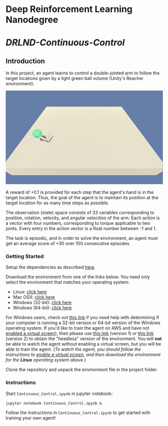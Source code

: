 # Deep Reinforcement Learning Nanodegree
# *DRLND-Continuous-Control*

## Introduction

In this project, an agent learns to control a double-jointed arm to follow the target locations given by a light green ball volume (Unity's Reacher environment).

<p align="center">
<img src="Images/DRLND_Continuous_Control.png" height=300 />
</p>

A reward of +0.1 is provided for each step that the agent's hand is in the target location. Thus, the goal of the agent is to maintain its position at the target location for as many time steps as possible.

The observation (state) space consists of 33 variables corresponding to position, rotation, velocity, and angular velocities of the arm. Each action is a vector with four numbers, corresponding to torque applicable to two joints. Every entry in the action vector is a float number between -1 and 1.

The task is episodic, and in order to solve the environment, an agent must get an average score of +30 over 100 consecutive episodes.


### Getting Started

Setup the dependencies as described [here](https://github.com/udacity/deep-reinforcement-learning/blob/master/README.md).

Download the environment from one of the links below.
You need only select the environment that matches your operating system:

- Linux: [click here](https://s3-us-west-1.amazonaws.com/udacity-drlnd/P2/Reacher/one_agent/Reacher_Linux.zip)
- Mac OSX: [click here](https://s3-us-west-1.amazonaws.com/udacity-drlnd/P2/Reacher/one_agent/Reacher.app.zip)
- Windows (32-bit): [click here](https://s3-us-west-1.amazonaws.com/udacity-drlnd/P2/Reacher/one_agent/Reacher_Windows_x86.zip)
- Windows (64-bit): [click here](https://s3-us-west-1.amazonaws.com/udacity-drlnd/P2/Reacher/one_agent/Reacher_Windows_x86_64.zip)

For Windows users, check out [this link](https://support.microsoft.com/en-us/help/827218/how-to-determine-whether-a-computer-is-running-a-32-bit-version-or-64) if you need help with determining if your computer is running a 32-bit version or 64-bit version of the Windows operating system.
If you'd like to train the agent on AWS and have not [enabled a virtual screen](https://github.com/Unity-Technologies/ml-agents/blob/master/docs/Training-on-Amazon-Web-Service.md)), then please use [this link](https://s3-us-west-1.amazonaws.com/udacity-drlnd/P2/Reacher/one_agent/Reacher_Linux_NoVis.zip) (version 1) or [this link](https://s3-us-west-1.amazonaws.com/udacity-drlnd/P2/Reacher/Reacher_Linux_NoVis.zip) (version 2) to obtain the "headless" version of the environment.  You will **not** be able to watch the agent without enabling a virtual screen, but you will be able to train the agent.  (_To watch the agent, you should follow the instructions to [enable a virtual screen](https://github.com/Unity-Technologies/ml-agents/blob/master/docs/Training-on-Amazon-Web-Service.md), and then download the environment for the **Linux** operating system above._)

Clone the repository and unpack the environment file in the project folder.

### Instructions

Start `Continuous_Control.ipynb` in jupyter notebook:
```
jupyter notebook Continuous_Control.ipynb &
```
Follow the instructions in `Continuous_Control.ipynb` to get started with training your own agent!  

